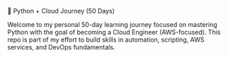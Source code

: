 🐍 Python + Cloud Journey (50 Days)

Welcome to my personal 50-day learning journey focused on mastering Python with the goal of becoming a Cloud Engineer (AWS-focused). This repo is part of my effort to build skills in automation, scripting, AWS services, and DevOps fundamentals.
